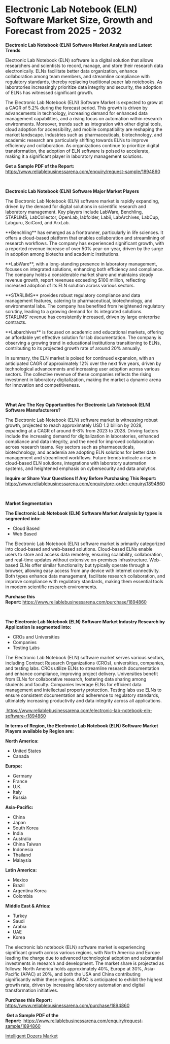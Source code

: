 <p><h1>Electronic Lab Notebook (ELN) Software Market Size, Growth and Forecast from 2025 - 2032</h1></p><p><strong>Electronic Lab Notebook (ELN) Software Market Analysis and Latest Trends</strong></p>
<p><p>Electronic Lab Notebook (ELN) software is a digital solution that allows researchers and scientists to record, manage, and store their research data electronically. ELNs facilitate better data organization, enhance collaboration among team members, and streamline compliance with regulatory standards, thereby replacing traditional paper lab notebooks. As laboratories increasingly prioritize data integrity and security, the adoption of ELNs has witnessed significant growth.</p><p>The Electronic Lab Notebook (ELN) Software Market is expected to grow at a CAGR of 5.2% during the forecast period. This growth is driven by advancements in technology, increasing demand for enhanced data management capabilities, and a rising focus on automation within research environments. Moreover, trends such as integration with other digital tools, cloud adoption for accessibility, and mobile compatibility are reshaping the market landscape. Industries such as pharmaceuticals, biotechnology, and academic research are particularly shifting towards ELNs to improve efficiency and collaboration. As organizations continue to prioritize digital transformation, the adoption of ELN software is poised to accelerate, making it a significant player in laboratory management solutions.</p></p>
<p><strong>Get a Sample PDF of the Report:&nbsp;</strong> <a href="https://www.reliablebusinessarena.com/enquiry/request-sample/1894860?utm_campaign=1990&utm_medium=2&utm_source=Github&utm_content=ia&utm_term=28032025&utm_id=electronic-lab-notebook-eln-software">https://www.reliablebusinessarena.com/enquiry/request-sample/1894860</a></p>
<p>&nbsp;</p>
<p><strong>Electronic Lab Notebook (ELN) Software Major Market Players</strong></p>
<p><p>The Electronic Lab Notebook (ELN) software market is rapidly expanding, driven by the demand for digital solutions in scientific research and laboratory management. Key players include LabWare, Benchling, STARLIMS, LabCollector, OpenLab, labfolder, Labii, LabArchives, LabCup, Labguru, SciCord, and ArxLab.</p><p>**Benchling** has emerged as a frontrunner, particularly in life sciences. It offers a cloud-based platform that enables collaboration and streamlining of research workflows. The company has experienced significant growth, with a reported revenue increase of over 50% year-on-year, driven by the surge in adoption among biotechs and academic institutions.</p><p>**LabWare**, with a long-standing presence in laboratory management, focuses on integrated solutions, enhancing both efficiency and compliance. The company holds a considerable market share and maintains steady revenue growth, report revenues exceeding $100 million, reflecting increased adoption of its ELN solution across various sectors.</p><p>**STARLIMS** provides robust regulatory compliance and data management features, catering to pharmaceutical, biotechnology, and environmental labs. The company has benefited from heightened regulatory scrutiny, leading to a growing demand for its integrated solutions. STARLIMS’ revenue has consistently increased, driven by large enterprise contracts.</p><p>**Labarchives** is focused on academic and educational markets, offering an affordable yet effective solution for lab documentation. The company is observing a growing trend in educational institutions transitioning to ELNs, contributing to its projected growth rate of around 20% annually.</p><p>In summary, the ELN market is poised for continued expansion, with an anticipated CAGR of approximately 12% over the next five years, driven by technological advancements and increasing user adoption across various sectors. The collective revenue of these companies reflects the rising investment in laboratory digitalization, making the market a dynamic arena for innovation and competitiveness.</p></p>
<p>&nbsp;</p>
<p><strong>What Are The Key Opportunities For Electronic Lab Notebook (ELN) Software Manufacturers?</strong></p>
<p><p>The Electronic Lab Notebook (ELN) software market is witnessing robust growth, projected to reach approximately USD 1.2 billion by 2028, expanding at a CAGR of around 6-8% from 2023 to 2028. Driving factors include the increasing demand for digitalization in laboratories, enhanced compliance and data integrity, and the need for improved collaboration across research teams. Key sectors such as pharmaceuticals, biotechnology, and academia are adopting ELN solutions for better data management and streamlined workflows. Future trends indicate a rise in cloud-based ELN solutions, integrations with laboratory automation systems, and heightened emphasis on cybersecurity and data analytics.</p></p>
<p><strong>Inquire or Share Your Questions If Any Before Purchasing This Report:</strong> <a href="https://www.reliablebusinessarena.com/enquiry/pre-order-enquiry/1894860?utm_campaign=1990&utm_medium=2&utm_source=Github&utm_content=ia&utm_term=28032025&utm_id=electronic-lab-notebook-eln-software">https://www.reliablebusinessarena.com/enquiry/pre-order-enquiry/1894860</a></p>
<p>&nbsp;</p>
<p><strong>Market Segmentation</strong></p>
<p><strong>The Electronic Lab Notebook (ELN) Software Market Analysis by types is segmented into:</strong></p>
<p><ul><li>Cloud Based</li><li>Web Based</li></ul></p>
<p><p>The Electronic Lab Notebook (ELN) software market is primarily categorized into cloud-based and web-based solutions. Cloud-based ELNs enable users to store and access data remotely, ensuring scalability, collaboration, and real-time updates without extensive on-premises infrastructure. Web-based ELNs offer similar functionality but typically operate through a browser, allowing easy access from any device with internet connectivity. Both types enhance data management, facilitate research collaboration, and improve compliance with regulatory standards, making them essential tools in modern scientific research environments.</p></p>
<p><strong>Purchase this Report:&nbsp;</strong><a href="https://www.reliablebusinessarena.com/purchase/1894860?utm_campaign=1990&utm_medium=2&utm_source=Github&utm_content=ia&utm_term=28032025&utm_id=electronic-lab-notebook-eln-software">https://www.reliablebusinessarena.com/purchase/1894860</a></p>
<p>&nbsp;</p>
<p><strong>The Electronic Lab Notebook (ELN) Software Market Industry Research by Application is segmented into:</strong></p>
<p><ul><li>CROs and Universities</li><li>Companies</li><li>Testing Labs</li></ul></p>
<p><p>The Electronic Lab Notebook (ELN) software market serves various sectors, including Contract Research Organizations (CROs), universities, companies, and testing labs. CROs utilize ELNs to streamline research documentation and enhance compliance, improving project delivery. Universities benefit from ELNs for collaborative research, fostering data sharing among students and faculty. Companies leverage ELNs for efficient data management and intellectual property protection. Testing labs use ELNs to ensure consistent documentation and adherence to regulatory standards, ultimately increasing productivity and data integrity across all applications.</p></p>
<p><a href="https://www.reliablebusinessarena.com/electronic-lab-notebook-eln-software-r1894860?utm_campaign=1990&utm_medium=2&utm_source=Github&utm_content=ia&utm_term=28032025&utm_id=electronic-lab-notebook-eln-software">&nbsp;https://www.reliablebusinessarena.com/electronic-lab-notebook-eln-software-r1894860</a></p>
<p><strong>In terms of Region, the Electronic Lab Notebook (ELN) Software Market Players available by Region are:</strong></p>
<p>
    <p> <strong> North America: </strong>
        <ul>
            <li>United States</li>
            <li>Canada</li>
        </ul>
        </p> 
    <p> <strong> Europe: </strong>
        <ul>
            <li>Germany</li>
            <li>France</li>
            <li>U.K.</li>
            <li>Italy</li>
            <li>Russia</li>
        </ul>
        </p> 
    <p> <strong> Asia-Pacific: </strong>
        <ul>
            <li>China</li>
            <li>Japan</li>
            <li>South Korea</li>
            <li>India</li>
            <li>Australia</li>
            <li>China Taiwan</li>
            <li>Indonesia</li>
            <li>Thailand</li>
            <li>Malaysia</li>
        </ul>
        </p> 
    <p> <strong> Latin America: </strong>
        <ul>
            <li>Mexico</li>
            <li>Brazil</li>
            <li>Argentina Korea</li>
            <li>Colombia</li>
        </ul>
        </p> 
    <p> <strong> Middle East & Africa: </strong>
        <ul>
            <li>Turkey</li>
            <li>Saudi</li>
            <li>Arabia</li>
            <li>UAE</li>
            <li>Korea</li>
        </ul>
    </p>
    </p>
<p><p>The electronic lab notebook (ELN) software market is experiencing significant growth across various regions, with North America and Europe leading the charge due to advanced technological adoption and substantial investments in research and development. The market share is projected as follows: North America holds approximately 40%, Europe at 30%, Asia-Pacific (APAC) at 20%, and both the USA and China contributing significantly within these regions. APAC is anticipated to exhibit the highest growth rate, driven by increasing laboratory automation and digital transformation initiatives.</p></p>
<p><strong>Purchase this Report: </strong><a href="https://www.reliablebusinessarena.com/purchase/1894860?utm_campaign=1990&utm_medium=2&utm_source=Github&utm_content=ia&utm_term=28032025&utm_id=electronic-lab-notebook-eln-software">https://www.reliablebusinessarena.com/purchase/1894860</a></p>
<p>&nbsp;<strong>Get a Sample PDF of the Report:&nbsp;&nbsp;</strong><a href="https://www.reliablebusinessarena.com/enquiry/request-sample/1894860?utm_campaign=1990&utm_medium=2&utm_source=Github&utm_content=ia&utm_term=28032025&utm_id=electronic-lab-notebook-eln-software">https://www.reliablebusinessarena.com/enquiry/request-sample/1894860</a></p>
<p><strong></strong></p>
<p><p><a href="https://github.com/MarciaRunte/Market-Research-Report-List-2/blob/main/intelligent-dozers-market.md?utm_campaign=1990&utm_medium=2&utm_source=Github&utm_content=ia&utm_term=28032025&utm_id=electronic-lab-notebook-eln-software">Intelligent Dozers Market</a></p></p>
